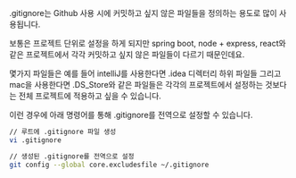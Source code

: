 .gitignore는 Github 사용 시에 커밋하고 싶지 않은 파일들을 정의하는 용도로 많이 사용됩니다.

보통은 프로젝트 단위로 설정을 하게 되지만 spring boot, node + express, react와 같은 프로젝트에서 각각 커밋하고 싶지 않은 파일들이 다르기 때문인데요.

몇가지 파일들은 예를 들어 intelliJ를 사용한다면 .idea 디렉터리 하위 파일들 그리고 mac을 사용한다면 .DS_Store와 같은 파일들은 각각의 프로젝트에서 설정하는 것보다는 전체 프로젝트에 적용하고 싶을 수 있습니다.

이런 경우에 아래 명령어를 통해 .gitignore를 전역으로 설정할 수 있습니다.

```bash
// 루트에 .gitignore 파일 생성
vi .gitignore

// 생성된 .gitignore를 전역으로 설정
git config --global core.excludesfile ~/.gitignore
```
